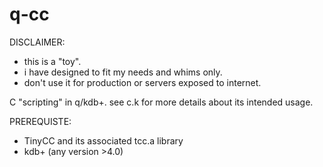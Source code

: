 # q-cc
DISCLAIMER:
- this is a "toy".
- i have designed to fit my needs and whims only.
- don't use it for production or servers exposed to internet.


C "scripting" in q/kdb+. see c.k for more details about its intended usage.

PREREQUISTE:
- TinyCC and its associated tcc.a library
- kdb+ (any version >4.0)
